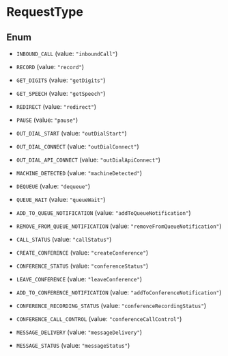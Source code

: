 

# RequestType

## Enum


* `INBOUND_CALL` (value: `"inboundCall"`)

* `RECORD` (value: `"record"`)

* `GET_DIGITS` (value: `"getDigits"`)

* `GET_SPEECH` (value: `"getSpeech"`)

* `REDIRECT` (value: `"redirect"`)

* `PAUSE` (value: `"pause"`)

* `OUT_DIAL_START` (value: `"outDialStart"`)

* `OUT_DIAL_CONNECT` (value: `"outDialConnect"`)

* `OUT_DIAL_API_CONNECT` (value: `"outDialApiConnect"`)

* `MACHINE_DETECTED` (value: `"machineDetected"`)

* `DEQUEUE` (value: `"dequeue"`)

* `QUEUE_WAIT` (value: `"queueWait"`)

* `ADD_TO_QUEUE_NOTIFICATION` (value: `"addToQueueNotification"`)

* `REMOVE_FROM_QUEUE_NOTIFICATION` (value: `"removeFromQueueNotification"`)

* `CALL_STATUS` (value: `"callStatus"`)

* `CREATE_CONFERENCE` (value: `"createConference"`)

* `CONFERENCE_STATUS` (value: `"conferenceStatus"`)

* `LEAVE_CONFERENCE` (value: `"leaveConference"`)

* `ADD_TO_CONFERENCE_NOTIFICATION` (value: `"addToConferenceNotification"`)

* `CONFERENCE_RECORDING_STATUS` (value: `"conferenceRecordingStatus"`)

* `CONFERENCE_CALL_CONTROL` (value: `"conferenceCallControl"`)

* `MESSAGE_DELIVERY` (value: `"messageDelivery"`)

* `MESSAGE_STATUS` (value: `"messageStatus"`)




